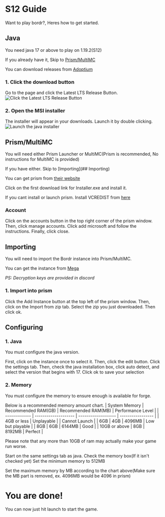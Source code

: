 # S12 Guide
Want to play bordr?, Heres how to get started.

## Java
You need java 17 or above to play on 1.19.2(S12)

If you already have it, Skip to [Prism/MultiMC](##Prism/MultiMC)

You can download releases from [Adoptium](https://adoptium.net/)

### 1. Click the download button
Go to the page and click the Latest LTS Release Button.
![Click the Latest LTS Release Button](https://cdn.epicg.net/images/bordrguide/javadownload.png)

### 2. Open the MSI installer
The installer will appear in your downloads. Launch it by double clicking.
![Launch the java installer](https://cdn.epicg.net/images/bordrguide/javainstall.png)

## Prism/MultiMC
You will need either Prism Launcher or MultiMC(Prism is recommended, No instructions for MultiMC is provided)

If you have either. Skip to [Importing](## Importing)

You can get prism from [their website](https://prismlauncher.org/download/)

Click on the first download link for Installer.exe and install it.

If you cant install or launch prism. Install VCREDIST from [here](https://aka.ms/vs/17/release/vc_redist.x64.exe)

### Account

Click on the accounts button in the top right corner of the prism window.
Then, click manage accounts. Click add microsoft and follow the instructions. Finally, click close.

## Importing
You will need to import the Bordr instance into Prism/MultiMC.

You can get the instance from [Mega](https://mega.nz/file/gfoxXbzL)

*PS: Decryption keys are provided in discord*

### 1. Import into prism
Click the Add Instance button at the top left of the prism window.
Then, click on the Import from zip tab. Select the zip you just downloaded.
Then click ok.

## Configuring

### 1. Java
You must configure the java version.

First, click on the instance once to select it.
Then, click the edit button.
Click the settings tab.
Then, check the java installation box, click auto detect, and select the version that begins with 17.
Click ok to save your selection

### 2. Memory
You must configure the memory to ensure enough is available for forge.

Below is a recommended memory amount chart.
| System Memory | Recommended RAM(GB)  | Recommended RAM(MB) | Performance Level |
| ------------- | -------------------- | ------------------- | ----------------- |
| 4GB or less   | Unplayable           |                     | Cannot Launch     |
| 6GB           | 4GB                  | 4096MB              | Low but playable  |
| 8GB           | 6GB                  | 6144MB              | Good              |
| 10GB or above | 8GB                  | 8192MB              | Perfect           |

Please note that any more than 10GB of ram may actually make your game run worse.

Start on the same settings tab as java.
Check the memory box(If it isn't checked yet)
Set the minimum memory to 512MB

Set the maximum memory by MB according to the chart above(Make sure the MB part is removed, ex. 4096MB would be 4096 in prism)

# You are done!

You can now just hit launch to start the game.



